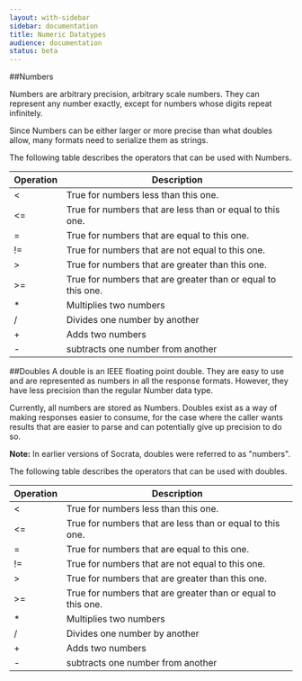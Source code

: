```yaml
---
layout: with-sidebar
sidebar: documentation 
title: Numeric Datatypes
audience: documentation
status: beta
---
```


##Numbers

Numbers are arbitrary precision, arbitrary scale numbers.  They can represent any number exactly, except for numbers whose digits repeat infinitely.

Since Numbers can be either larger or more precise than what doubles allow, many formats need to serialize them as strings.

The following table describes the operators that can be used with Numbers. 

|Operation|Description|
|---|---|
|<|True for numbers less than this one.|
|<=|True for numbers that are less than or equal to this one.|
|=|True for numbers that are equal to this one.|
|!=|True for numbers that are not equal to this one.|
|>|True for numbers that are greater than this one.|
|>=|True for numbers that are greater than or equal to this one.|
|\*|Multiplies two numbers|
|/|Divides one number by another|
|+|Adds two numbers|
|-|subtracts one number from another|

##Doubles
A double is an IEEE floating point double. They are easy to use and are represented as numbers in
all the response formats. However, they have less precision than the regular Number data type.

Currently, all numbers are stored as Numbers.  Doubles exist as a way of making responses easier to consume, for the case where
the caller wants results that are easier to parse and can potentially give up precision to do so.

**Note:** In earlier versions of Socrata, doubles were referred to as "numbers".

The following table describes the operators that can be used with doubles. 

|Operation|Description|
|---|---|
|<|True for numbers less than this one.|
|<=|True for numbers that are less than or equal to this one.|
|=|True for numbers that are equal to this one.|
|!=|True for numbers that are not equal to this one.|
|>|True for numbers that are greater than this one.|
|>=|True for numbers that are greater than or equal to this one.|
|\*|Multiplies two numbers|
|/|Divides one number by another|
|+|Adds two numbers|
|-|subtracts one number from another|